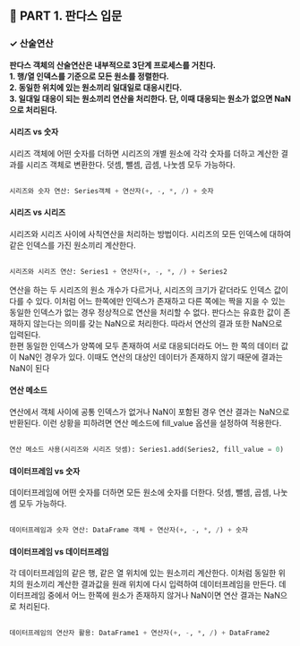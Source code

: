 <h2>📌 PART 1. 판다스 입문</h2>
<h3>✓ 산술연산</h3>

**판다스 객체의 산술연산은 내부적으로 3단계 프로세스를 거친다.**<br>
**1. 행/열 인덱스를 기준으로 모든 원소를 정렬한다.**<br>
**2. 동일한 위치에 있는 원소끼리 일대일로 대응시킨다.**<br>
**3. 일대일 대응이 되는 원소끼리 연산을 처리한다. 단, 이때 대응되는 원소가 없으면 NaN으로 처리된다.**<br>

<h4>시리즈 vs 숫자</h4>
시리즈 객체에 어떤 숫자를 더하면 시리즈의 개별 원소에 각각 숫자를 더하고 계산한 결과를 시리즈 객체로 변환한다. 덧셈, 뺄셈, 곱셈, 나눗셈 모두 가능하다.<br>
<br>

```python
시리즈와 숫자 연산: Series객체 + 연산자(+, -, *, /) + 숫자
```

<h4>시리즈 vs 시리즈</h4>
시리즈와 시리즈 사이에 사칙연산을 처리하는 방법이다. 시리즈의 모든 인덱스에 대하여 같은 인덱스를 가진 원소끼리 계산한다. <br>
<br>

```python
시리즈와 시리즈 연산: Series1 + 연산자(+, -, *, /) + Series2
```

연산을 하는 두 시리즈의 원소 개수가 다르거나, 시리즈의 크기가 같더라도 인덱스 값이 다를 수 있다. 이처럼 어느 한쪽에만 인덱스가 존재하고 다른 쪽에는 짝을 지을 수 있는 동일한 인덱스가 없는 경우 정상적으로 연산을 처리할 수 없다. 판다스는 유효한 값이 존재하지 않는다는 의미를 갖는 NaN으로 처리한다. 따라서 연산의 결과 또한 NaN으로 입력된다. <br>
한편 동일한 인덱스가 양쪽에 모두 존재하여 서로 대응되더라도 어느 한 쪽의 데이터 값이 NaN인 경우가 있다. 이때도 연산의 대상인 데이터가 존재하지 않기 때문에 결과는 NaN이 된다 

<h4>연산 메소드</h4>
연산에서 객체 사이에 공통 인덱스가 없거나 NaN이 포함된 경우 연산 결과는 NaN으로 반환된다. 이런 상황을 피하려면 연산 메소드에 fill_value 옵션을 설정하여 적용한다. <br>
<br>

```python
연산 메소드 사용(시리즈와 시리즈 덧셈): Series1.add(Series2, fill_value = 0)
```

<h4>데이터프레임 vs 숫자</h4>
데이터프레임에 어떤 숫자를 더하면 모든 원소에 숫자를 더한다. 덧셈, 뺄셈, 곱셈, 나눗셈 모두 가능하다. <br>
<br>

```python
데이터프레임과 숫자 연산: DataFrame 객체 + 연산자(+, -, *, /) + 숫자
```

<h4>데이터프레임 vs 데이터프레임</h4>
각 데이터프레임의 같은 행, 같은 열 위치에 있는 원소끼리 계산한다. 이처럼 동일한 위치의 원소끼리 계산한 결과값을 원래 위치에 다시 입력하여 데이터프레임을 만든다. 데이터프레임 중에서 어느 한쪽에 원소가 존재하지 않거나 NaN이면 연산 결과는 NaN으로 처리된다. <br>
<br>

```python
데이터프레임의 연산자 활용: DataFrame1 + 연산자(+, -, *, /) + DataFrame2
```